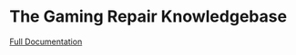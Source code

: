 # The Gaming Repair Knowledgebase
[Full Documentation](https://the-gaming-repair-bible.gitbook.io/gaming-repair-tech-bible/)
